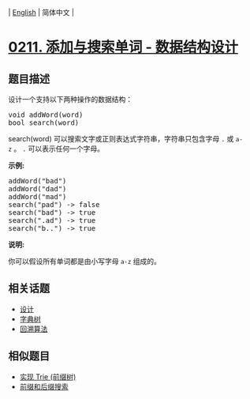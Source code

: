 
| [English](README_EN.md) | 简体中文 |
# [0211. 添加与搜索单词 - 数据结构设计](https://leetcode-cn.com/problems/add-and-search-word-data-structure-design/)
## 题目描述
<p>设计一个支持以下两种操作的数据结构：</p>

<pre>void addWord(word)
bool search(word)
</pre>

<p>search(word)&nbsp;可以搜索文字或正则表达式字符串，字符串只包含字母&nbsp;<code>.</code>&nbsp;或&nbsp;<code>a-z</code>&nbsp;。&nbsp;<code>.</code> 可以表示任何一个字母。</p>

<p><strong>示例:</strong></p>

<pre>addWord(&quot;bad&quot;)
addWord(&quot;dad&quot;)
addWord(&quot;mad&quot;)
search(&quot;pad&quot;) -&gt; false
search(&quot;bad&quot;) -&gt; true
search(&quot;.ad&quot;) -&gt; true
search(&quot;b..&quot;) -&gt; true
</pre>

<p><strong>说明:</strong></p>

<p>你可以假设所有单词都是由小写字母 <code>a-z</code>&nbsp;组成的。</p>

## 相关话题
- [设计](https://leetcode-cn.com/tag/design)
- [字典树](https://leetcode-cn.com/tag/trie)
- [回溯算法](https://leetcode-cn.com/tag/backtracking)
## 相似题目
- [实现 Trie (前缀树)](../implement-trie-prefix-tree/README.md)
- [前缀和后缀搜索](../prefix-and-suffix-search/README.md)
